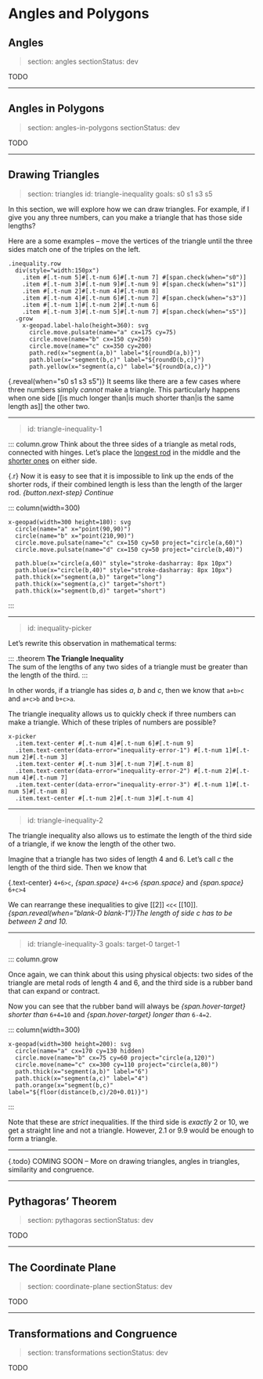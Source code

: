 # Angles and Polygons

## Angles

> section: angles
> sectionStatus: dev

TODO

---

## Angles in Polygons

> section: angles-in-polygons
> sectionStatus: dev

TODO

---

## Drawing Triangles

> section: triangles
> id: triangle-inequality
> goals: s0 s1 s3 s5

In this section, we will explore how we can draw triangles. For example, if I
give you any three numbers, can you make a triangle that has those side lengths?

Here are a some examples – move the vertices of the triangle until the three
sides match one of the triples on the left.

    .inequality.row
      div(style="width:150px")
        .item #[.t-num 5]#[.t-num 6]#[.t-num 7] #[span.check(when="s0")]
        .item #[.t-num 3]#[.t-num 9]#[.t-num 9] #[span.check(when="s1")]
        .item #[.t-num 2]#[.t-num 4]#[.t-num 8]
        .item #[.t-num 4]#[.t-num 6]#[.t-num 7] #[span.check(when="s3")]
        .item #[.t-num 1]#[.t-num 2]#[.t-num 6]
        .item #[.t-num 3]#[.t-num 5]#[.t-num 7] #[span.check(when="s5")]
      .grow
        x-geopad.label-halo(height=360): svg
          circle.move.pulsate(name="a" cx=175 cy=75)
          circle.move(name="b" cx=150 cy=250)
          circle.move(name="c" cx=350 cy=200)
          path.red(x="segment(a,b)" label="${roundD(a,b)}")
          path.blue(x="segment(b,c)" label="${roundD(b,c)}")
          path.yellow(x="segment(a,c)" label="${roundD(a,c)}")

{.reveal(when="s0 s1 s3 s5")} It seems like there are a few cases where three
numbers simply _cannot_ make a triangle. This particularly happens when one side
[[is much longer than|is much shorter than|is the same length as]] the other two.

---
> id: triangle-inequality-1

::: column.grow
Think about the three sides of a triangle as metal rods, connected with hinges.
Let’s place the [longest rod](target:long) in the middle and the [shorter
ones](target:short) on either side.

{.r} Now it is easy to see that it is impossible to link up the ends of the
shorter rods, if their combined length is less than the length of the larger rod.
_{button.next-step} Continue_

::: column(width=300)

    x-geopad(width=300 height=180): svg
      circle(name="a" x="point(90,90)")
      circle(name="b" x="point(210,90)")
      circle.move.pulsate(name="c" cx=150 cy=50 project="circle(a,60)")
      circle.move.pulsate(name="d" cx=150 cy=50 project="circle(b,40)")

      path.blue(x="circle(a,60)" style="stroke-dasharray: 8px 10px")
      path.blue(x="circle(b,40)" style="stroke-dasharray: 8px 10px")
      path.thick(x="segment(a,b)" target="long")
      path.thick(x="segment(a,c)" target="short")
      path.thick(x="segment(b,d)" target="short")

:::

---
> id: inequality-picker

Let’s rewrite this observation in mathematical terms:

::: .theorem
__The Triangle Inequality__  
The sum of the lengths of any two sides of a triangle must be greater than the
length of the third.
:::

In other words, if a triangle has sides _a_, _b_ and _c_, then we know that
`a+b>c` and `a+c>b` and `b+c>a`.

The triangle inequality allows us to quickly check if three numbers can make a
triangle. Which of these triples of numbers are possible?

    x-picker
      .item.text-center #[.t-num 4]#[.t-num 6]#[.t-num 9]
      .item.text-center(data-error="inequality-error-1") #[.t-num 1]#[.t-num 2]#[.t-num 3]
      .item.text-center #[.t-num 3]#[.t-num 7]#[.t-num 8]
      .item.text-center(data-error="inequality-error-2") #[.t-num 2]#[.t-num 4]#[.t-num 7]
      .item.text-center(data-error="inequality-error-3") #[.t-num 1]#[.t-num 5]#[.t-num 8]
      .item.text-center #[.t-num 2]#[.t-num 3]#[.t-num 4]

---
> id: triangle-inequality-2

The triangle inequality also allows us to estimate the length of the third side
of a triangle, if we know the length of the other two.

Imagine that a triangle has two sides of length 4 and 6. Let’s call _c_ the
length of the third side. Then we know that

{.text-center} `4+6>c`, _{span.space}_ `4+c>6` _{span.space}_ and _{span.space}_ `6+c>4`

We can rearrange these inequalities to give [[2]] `<c<` [[10]].
_{span.reveal(when="blank-0 blank-1")}The length of side *c* has to be between 2 and 10._

---
> id: triangle-inequality-3
> goals: target-0 target-1

::: column.grow

Once again, we can think about this using physical objects: two sides of the
triangle are metal rods of length 4 and 6, and the third side is a rubber band
that can expand or contract.

Now you can see that the rubber band will always be _{span.hover-target} shorter
than_ `6+4=10` and _{span.hover-target} longer than_ `6-4=2`.

::: column(width=300)

    x-geopad(width=300 height=200): svg
      circle(name="a" cx=170 cy=130 hidden)
      circle.move(name="b" cx=75 cy=60 project="circle(a,120)")
      circle.move(name="c" cx=300 cy=110 project="circle(a,80)")
      path.thick(x="segment(a,b)" label="6")
      path.thick(x="segment(a,c)" label="4")
      path.orange(x="segment(b,c)" label="${floor(distance(b,c)/20+0.01)}")

:::

Note that these are _strict_ inequalities. If the third side is _exactly_ 2 or
10, we get a straight line and not a triangle. However, 2.1 or 9.9 would be
enough to form a triangle.

---

{.todo} COMING SOON – More on drawing triangles, angles in triangles,
similarity and congruence.

---

## Pythagoras’ Theorem

> section: pythagoras
> sectionStatus: dev

TODO

---

## The Coordinate Plane

> section: coordinate-plane
> sectionStatus: dev

TODO

---

## Transformations and Congruence

> section: transformations
> sectionStatus: dev

TODO
